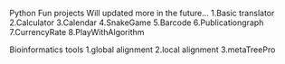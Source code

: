 Python Fun projects
Will updated more in the future...
1.Basic translator
2.Calculator
3.Calendar
4.SnakeGame
5.Barcode
6.Publicationgraph
7.CurrencyRate
8.PlayWithAlgorithm

Bioinformatics tools
1.global alignment
2.local alignment
3.metaTreePro
